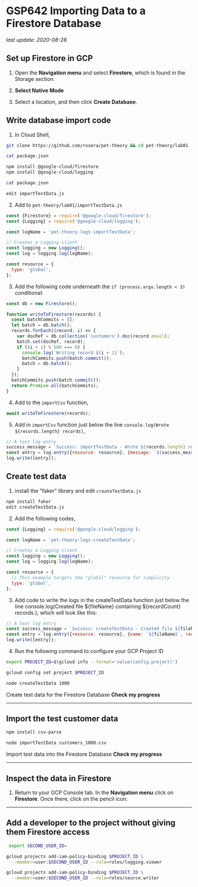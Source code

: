 # GSP642 Importing Data to a Firestore Database

_last update: 2020-08-28_

## Set up Firestore in GCP

1. Open the **Navigation menu** and select **Firestore**, which is found in the Storage section:

2. **Select Native Mode**

3. Select a location, and then click **Create Database**.

## Write database import code

1. In Cloud Shell, 

```bash
git clone https://github.com/rosera/pet-theory && cd pet-theory/lab01

cat package.json

npm install @google-cloud/firestore
npm install @google-cloud/logging

cat package.json

edit importTestData.js
```

2. Add to `pet-theory/lab01/importTestData.js`

```js
const {Firestore} = require('@google-cloud/firestore');
const {Logging} = require('@google-cloud/logging');

const logName = 'pet-theory-logs-importTestData';

// Creates a Logging client
const logging = new Logging();
const log = logging.log(logName);

const resource = {
  type: 'global',
};
```

3. Add the following code underneath the `if (process.argv.length < 3)` conditional:

```js
const db = new Firestore();

function writeToFirestore(records) {
  const batchCommits = [];
  let batch = db.batch();
  records.forEach((record, i) => {
    var docRef = db.collection('customers').doc(record.email);
    batch.set(docRef, record);
    if ((i + 1) % 500 === 0) {
      console.log(`Writing record ${i + 1}`);
      batchCommits.push(batch.commit());
      batch = db.batch();
    }
  });
  batchCommits.push(batch.commit());
  return Promise.all(batchCommits);
}
```

4. Add to the `importCsv` function,

```js
await writeToFirestore(records);
```

5. Add in `importCsv` function just below the line `console.log(Wrote ${records.length} records)`,

```js
// A text log entry
success_message = `Success: importTestData - Wrote ${records.length} records`
const entry = log.entry({resource: resource}, {message: `${success_message}`});
log.write([entry]);
```

## Create test data

1. install the "faker" library and edit `createTestData.js`

```bash
npm install faker
edit createTestData.js
```

2. Add the following codes,

```js
const {Logging} = require('@google-cloud/logging');

const logName = 'pet-theory-logs-createTestData';

// Creates a Logging client
const logging = new Logging();
const log = logging.log(logName);

const resource = {
  // This example targets the "global" resource for simplicity
  type: 'global',
};
```

3. Add code to write the logs in the createTestData function just below the line console.log(Created file ${fileName} containing ${recordCount} records.); which will look like this:

```js
// A text log entry
const success_message = `Success: createTestData - Created file ${fileName} containing ${recordCount} records.`
const entry = log.entry({resource: resource}, {name: `${fileName}`, recordCount: `${recordCount}`, message: `${success_message}`});
log.write([entry]);
```

4. Run the following command to configure your GCP Project ID


```bash
export PROJECT_ID=$(gcloud info --format='value(config.project)')

gcloud config set project $PROJECT_ID

node createTestData 1000

```

Create test data for the Firestore Database
**Check my progress**

* * *

## Import the test customer data

```bash
npm install csv-parse

node importTestData customers_1000.csv
```

Import test data into the Firestore Database
**Check my progress**

* * *

## Inspect the data in Firestore

1. Return to your GCP Console tab. In the **Navigation menu** click on **Firestore**. Once there, click on the pencil icon:

* * *

## Add a developer to the project without giving them Firestore access

```bash
 export SECOND_USER_ID=
```

```bash
gcloud projects add-iam-policy-binding $PROJECT_ID \
  --member=user:$SECOND_USER_ID --role=roles/logging.viewer

gcloud projects add-iam-policy-binding $PROJECT_ID \
  --member=user:$SECOND_USER_ID --role=roles/source.writer
```
